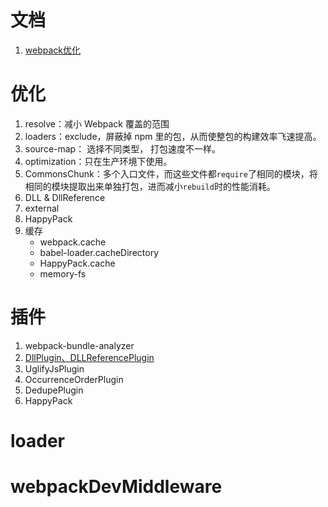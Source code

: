 # 文档
1. [webpack优化](https://blog.csdn.net/u011413061/article/details/51872412?from=timeline&isappinstalled=0)

# 优化
1. resolve：减小 Webpack 覆盖的范围
2. loaders：exclude，屏蔽掉 npm 里的包，从而使整包的构建效率飞速提高。
3. source-map： 选择不同类型， 打包速度不一样。
4. optimization：只在生产环境下使用。
5. CommonsChunk：多个入口文件，而这些文件都`require`了相同的模块，将相同的模块提取出来单独打包，进而减小`rebuild`时的性能消耗。
6. DLL & DllReference
7. external
8. HappyPack
9. 缓存
    - webpack.cache
    - babel-loader.cacheDirectory
    - HappyPack.cache
    - memory-fs

# 插件
1. webpack-bundle-analyzer
2. [DllPlugin、DLLReferencePlugin](https://segmentfault.com/a/1190000016567986)
3. UglifyJsPlugin
4. OccurrenceOrderPlugin
5. DedupePlugin
6. HappyPack
# loader

# webpackDevMiddleware